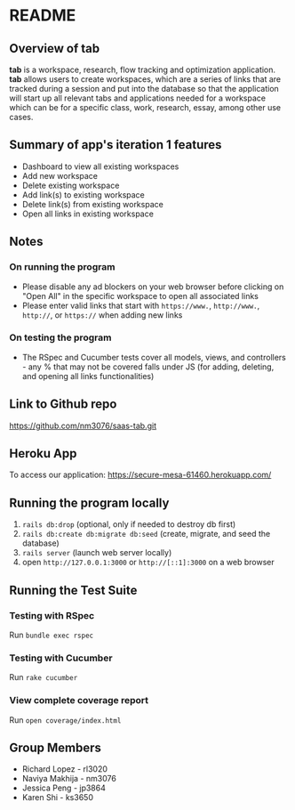 # README

## Overview of tab 
**tab** is a workspace, research, flow tracking and optimization application. **tab** allows users to create workspaces, which are a series of links that are tracked during a session and put into the database so that the application will start up all relevant tabs and applications needed for a workspace which can be for a specific class, work, research, essay, among other use cases.

## Summary of app's iteration 1 features
- Dashboard to view all existing workspaces
- Add new workspace
- Delete existing workspace
- Add link(s) to existing workspace
- Delete link(s) from existing workspace
- Open all links in existing workspace

## Notes
### On running the program
- Please disable any ad blockers on your web browser before clicking on "Open All" in the specific workspace to open all associated links
- Please enter valid links that start with `https://www.`, `http://www.`, `http://`, or `https://` when adding new links
### On testing the program
- The RSpec and Cucumber tests cover all models, views, and controllers - any % that may not be covered falls under JS (for adding, deleting, and opening all links functionalities)

## Link to Github repo
https://github.com/nm3076/saas-tab.git

## Heroku App
To access our application:
https://secure-mesa-61460.herokuapp.com/

## Running the program locally
1.  `rails db:drop` (optional, only if needed to destroy db first)
2.  `rails db:create db:migrate db:seed` (create, migrate, and seed the database)
3.  `rails server` (launch web server locally)
4.  open `http://127.0.0.1:3000` or `http://[::1]:3000` on a web browser

## Running the Test Suite
### Testing with RSpec
Run `bundle exec rspec`
### Testing with Cucumber
Run `rake cucumber`
### View complete coverage report
Run `open coverage/index.html` 

## Group Members
* Richard Lopez - rl3020
* Naviya Makhija - nm3076
* Jessica Peng - jp3864
* Karen Shi - ks3650
